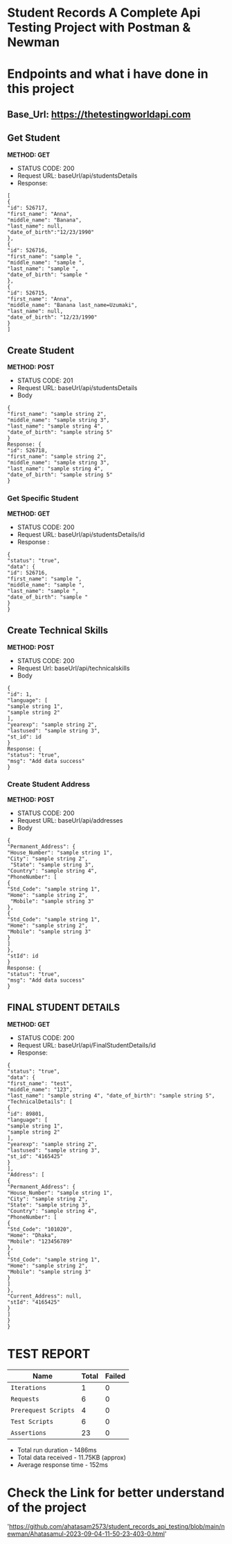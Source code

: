 # Student Records A Complete Api Testing Project with Postman & Newman
# Endpoints and what i have done in this project

## Base_Url: https://thetestingworldapi.com 

## Get Student 
**METHOD: GET**
- STATUS CODE: 200 
- Request URL: baseUrl/api/studentsDetails 
- Response: 
```
[ 
{ 
"id": 526717, 
"first_name": "Anna", 
"middle_name": "Banana", 
"last_name": null, 
"date_of_birth":"12/23/1990" 
},
{ 
"id": 526716, 
"first_name": "sample ", 
"middle_name": "sample ", 
"last_name": "sample ", 
"date_of_birth": "sample " 
},
{ 
"id": 526715, 
"first_name": "Anna", 
"middle_name": "Banana last_name=Uzumaki", 
"last_name": null, 
"date_of_birth": "12/23/1990" 
} 
] 
```

## Create Student 
**METHOD: POST** 
- STATUS CODE: 201 
- Request URL: baseUrl/api/studentsDetails 
- Body
``` 
{ 
"first_name": "sample string 2", 
"middle_name": "sample string 3", 
"last_name": "sample string 4", 
"date_of_birth": "sample string 5" 
}
Response: { 
"id": 526718, 
"first_name": "sample string 2", 
"middle_name": "sample string 3", 
"last_name": "sample string 4", 
"date_of_birth": "sample string 5" 
} 
```

### Get Specific Student 
**METHOD: GET** 
- STATUS CODE: 200 
- Request URL: baseUrl/api/studentsDetails/id 
- Response : 
```
{ 
"status": "true", 
"data": { 
"id": 526716, 
"first_name": "sample ", 
"middle_name": "sample ", 
"last_name": "sample ", 
"date_of_birth": "sample " 
} 
} 
```

## Create Technical Skills 
**METHOD: POST** 
- STATUS CODE: 200 
- Request Url: baseUrl/api/technicalskills 
- Body 
```
{ 
"id": 1, 
"language": [ 
"sample string 1", 
"sample string 2" 
], 
"yearexp": "sample string 2", 
"lastused": "sample string 3", 
"st_id": id 
} 
Response: { 
"status": "true", 
"msg": "Add data success" 
}
```

### Create Student Address 
**METHOD: POST** 
- STATUS CODE: 200 
- Request URL: baseUrl/api/addresses 
- Body
```
{ 
"Permanent_Address": { 
"House_Number": "sample string 1",
"City": "sample string 2",
 "State": "sample string 3", 
"Country": "sample string 4",
"PhoneNumber": [ 
{ 
"Std_Code": "sample string 1",
"Home": "sample string 2",
 "Mobile": "sample string 3" 
},
{ 
"Std_Code": "sample string 1",
"Home": "sample string 2", 
"Mobile": "sample string 3" 
} 
] 
},
"stId": id 
} 
Response: { 
"status": "true", 
"msg": "Add data success" 
}
``` 

## FINAL STUDENT DETAILS 
**METHOD: GET** 
- STATUS CODE: 200 
- Request URL: baseUrl/api/FinalStudentDetails/id 
- Response: 
```
{ 
"status": "true", 
"data": { 
"first_name": "test", 
"middle_name": "123", 
"last_name": "sample string 4", "date_of_birth": "sample string 5", "TechnicalDetails": [ 
{ 
"id": 89801, 
"language": [
"sample string 1", 
"sample string 2" 
], 
"yearexp": "sample string 2", 
"lastused": "sample string 3", 
"st_id": "4165425" 
} 
], 
"Address": [ 
{ 
"Permanent_Address": { 
"House_Number": "sample string 1", 
"City": "sample string 2", 
"State": "sample string 3", 
"Country": "sample string 4", 
"PhoneNumber": [ 
{ 
"Std_Code": "101020", 
"Home": "Dhaka", 
"Mobile": "123456789" 
}, 
{ 
"Std_Code": "sample string 1", 
"Home": "sample string 2", 
"Mobile": "sample string 3" 
} 
] 
}, 
"Current_Address": null, 
"stId": "4165425" 
} 
] 
} 
}
```

# TEST REPORT

| Name     | Total      | Failed   
| ------------- | ------------- | --------    |
| `Iterations`        | 1         | 0   |
| `Requests`         | 6         | 0   |
| `Prerequest Scripts`         | 4         | 0   |
| `Test Scripts`         | 6         | 0   |
| `Assertions`         | 23         | 0   |


- Total run duration - 1486ms
- Total data received - 11.75KB (approx)
- Average response time - 152ms

# Check the Link for better understand of the project
'https://github.com/ahatasam2573/student_records_api_testing/blob/main/newman/Ahatasamul-2023-09-04-11-50-23-403-0.html'